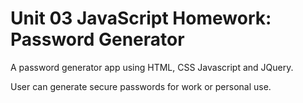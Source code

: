 # Unit 03 JavaScript Homework: Password Generator

A password generator app using HTML, CSS Javascript and JQuery. 

User can generate secure passwords for work or personal use. 






